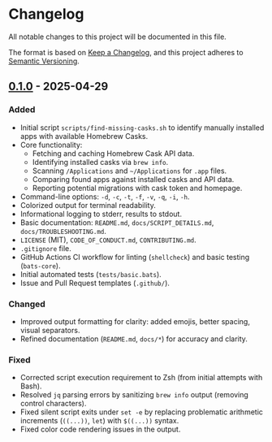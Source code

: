 # Changelog

All notable changes to this project will be documented in this file.

The format is based on [Keep a Changelog](https://keepachangelog.com/en/1.0.0/),
and this project adheres to [Semantic Versioning](https://semver.org/spec/v2.0.0.html).

## [0.1.0] - 2025-04-29

### Added

-   Initial script `scripts/find-missing-casks.sh` to identify manually installed apps with available Homebrew Casks.
-   Core functionality:
    -   Fetching and caching Homebrew Cask API data.
    -   Identifying installed casks via `brew info`.
    -   Scanning `/Applications` and `~/Applications` for `.app` files.
    -   Comparing found apps against installed casks and API data.
    -   Reporting potential migrations with cask token and homepage.
-   Command-line options: `-d`, `-c`, `-t`, `-f`, `-v`, `-q`, `-i`, `-h`.
-   Colorized output for terminal readability.
-   Informational logging to stderr, results to stdout.
- Basic documentation: `README.md`, `docs/SCRIPT_DETAILS.md`, `docs/TROUBLESHOOTING.md`.
- `LICENSE` (MIT), `CODE_OF_CONDUCT.md`, `CONTRIBUTING.md`.
- `.gitignore` file.
- GitHub Actions CI workflow for linting (`shellcheck`) and basic testing (`bats-core`).
- Initial automated tests (`tests/basic.bats`).
- Issue and Pull Request templates (`.github/`).

### Changed

-   Improved output formatting for clarity: added emojis, better spacing, visual separators.
-   Refined documentation (`README.md`, `docs/*`) for accuracy and clarity.

### Fixed

-   Corrected script execution requirement to Zsh (from initial attempts with Bash).
-   Resolved `jq` parsing errors by sanitizing `brew info` output (removing control characters).
-   Fixed silent script exits under `set -e` by replacing problematic arithmetic increments (`((...))`, `let`) with `$((...))` syntax.
-   Fixed color code rendering issues in the output.

[0.1.0]: https://github.com/florian101010/homebrew-migration-helper/releases/tag/v0.1.0